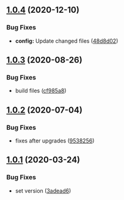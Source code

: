 ## [1.0.4](https://github.com/dword-design/date-fns/compare/v1.0.3...v1.0.4) (2020-12-10)


### Bug Fixes

* **config:** Update changed files ([48d8d02](https://github.com/dword-design/date-fns/commit/48d8d02fde9b06bca7706cc4028a7fb6fbaee937))

## [1.0.3](https://github.com/dword-design/date-fns/compare/v1.0.2...v1.0.3) (2020-08-26)


### Bug Fixes

* build files ([cf985a8](https://github.com/dword-design/date-fns/commit/cf985a8aa9522c076ef3cddbadd9bdbd389fe5db))

## [1.0.2](https://github.com/dword-design/date-fns/compare/v1.0.1...v1.0.2) (2020-07-04)


### Bug Fixes

* fixes after upgrades ([9538256](https://github.com/dword-design/date-fns/commit/9538256797bc3d878f97e4e6dee620e361fab8c9))

## [1.0.1](https://github.com/dword-design/date-fns/compare/v1.0.0...v1.0.1) (2020-03-24)


### Bug Fixes

* set version ([3adead6](https://github.com/dword-design/date-fns/commit/3adead6e8ced204cf612b8329b99c6a64bc2ef10))
